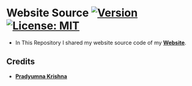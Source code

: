 # Website Source [![Version][Version-Badge]][Version] [![License: MIT][License-Badge]](LICENSE.md)

- In This Repository I shared my website source code of my **[Website][Pradyumna]**.


## Credits
- **[Pradyumna Krishna][Pradyumna]**

[License-Badge]:   https://img.shields.io/badge/License-MIT-red.svg
[Pradyumna]:       https://pradyumna.me
[Version]:         https://github.com/PradyumnaKrishna/pradyumnakrishna.github.io/releases/
[Version-Badge]:   https://img.shields.io/github/v/tag/pradyumnakrishna/pradyumnakrishna.github.io?label=Version
